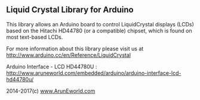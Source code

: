 ## Liquid Crystal Library for Arduino

This library allows an Arduino board to control LiquidCrystal displays (LCDs) based on the Hitachi HD44780 (or a compatible) chipset, which is found on most text-based LCDs.

For more information about this library please visit us at http://www.arduino.cc/en/Reference/LiquidCrystal

Arduino Interface - LCD HD44780U : http://www.aruneworld.com/embedded/arduino/arduino-interface-lcd-hd44780u/

2014-2017(c) www.ArunEworld.com
